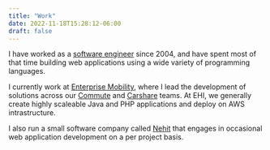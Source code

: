 ```yaml
---
title: "Work"
date: 2022-11-18T15:28:12-06:00
draft: false
---
```


I have worked as a [software engineer](https://www.linkedin.com/in/samtihen/) since 2004, and have spent most of that time building web applications using a wide variety of programming languages.

I currently work at [Enterprise Mobility](https://www.ehi.com/), where I lead the development of solutions across our [Commute](https://www.commutewithenterprise.com/) and [Carshare](https://www.enterprisecarshare.ca) teams. At EHI, we generally create highly scaleable Java and PHP applications and deploy on AWS intrastructure.

I also run a small software company called [Nehit](https://www.nehit.com/) that engages in occasional web application development on a per project basis.